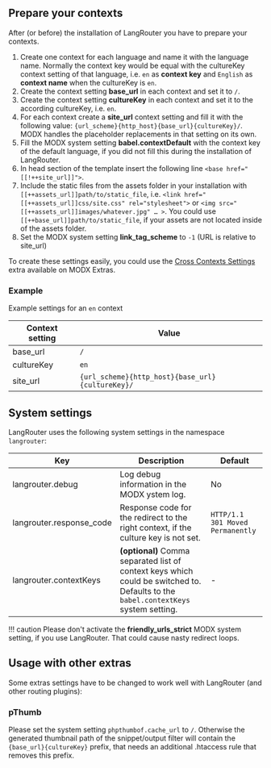 ## Prepare your contexts

After (or before) the installation of LangRouter you have to prepare your
contexts.

1. Create one context for each language and name it with the language name. Normally the context key would be equal with the cultureKey context setting of that language, i.e. `en` as **context key** and `English` as **context name** when the cultureKey is `en`.
2. Create the context setting **base_url** in each context and set it to `/`.
2. Create the context setting **cultureKey** in each context and set it to the according cultureKey, i.e. `en`.
3. For each context create a **site_url** context setting and fill it with the following value: `{url_scheme}{http_host}{base_url}{cultureKey}/`. MODX handles the placeholder replacements in that setting on its own.
4. Fill the MODX system setting **babel.contextDefault** with the context key of the default language, if you did not fill this during the installation of LangRouter.
5. In head section of the template insert the following line `<base href="[[!++site_url]]">`.
6. Include the static files from the assets folder in your installation with `[[++assets_url]]path/to/static_file`, i.e. `<link href="[[++assets_url]]css/site.css" rel="stylesheet">` or `<img src="[[++assets_url]]images/whatever.jpg" … >`. You could use `[[++base_url]]path/to/static_file`, if your assets are not located inside of the assets folder.
7. Set the MODX system setting **link_tag_scheme** to `-1` (URL is relative to site_url)

To create these settings easily, you could use the [Cross Contexts
Settings](https://modx.com/extras/package/crosscontextssettings) extra available
on MODX Extras.

### Example

Example settings for an `en` context

Context setting | Value
----------------|------
base_url | `/`
cultureKey | `en`
site_url | `{url_scheme}{http_host}{base_url}{cultureKey}/`

## System settings

LangRouter uses the following system settings in the namespace `langrouter`:

Key | Description | Default
----|-------------|--------
langrouter.debug | Log debug information in the MODX ystem log. | No
langrouter.response_code | Response code for the redirect to the right context, if the culture key is not set. | `HTTP/1.1 301 Moved Permanently`
langrouter.contextKeys | **(optional)** Comma separated list of context keys which could be switched to. Defaults to the `babel.contextKeys` system setting. | -

!!! caution 
    Please don't activate the **friendly_urls_strict** MODX system setting, if you use LangRouter. That could cause nasty redirect loops.
    
## Usage with other extras 

Some extras settings have to be changed to work well with LangRouter (and other
routing plugins):

### pThumb

Please set the system setting `phpthumbof.cache_url` to `/`. Otherwise the
generated thumbnail path of the snippet/output filter will contain the
`{base_url}{cultureKey}` prefix, that needs an additional .htaccess rule that
removes this prefix.
